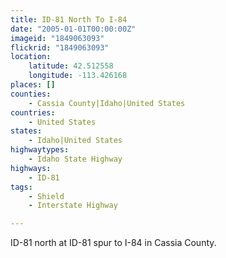 ```yaml
---
title: ID-81 North To I-84
date: "2005-01-01T00:00:00Z"
imageid: "1849063093"
flickrid: "1849063093"
location:
    latitude: 42.512558
    longitude: -113.426168
places: []
counties:
    - Cassia County|Idaho|United States
countries:
    - United States
states:
    - Idaho|United States
highwaytypes:
    - Idaho State Highway
highways:
    - ID-81
tags:
    - Shield
    - Interstate Highway

---
```

ID-81 north at ID-81 spur to I-84 in Cassia County.